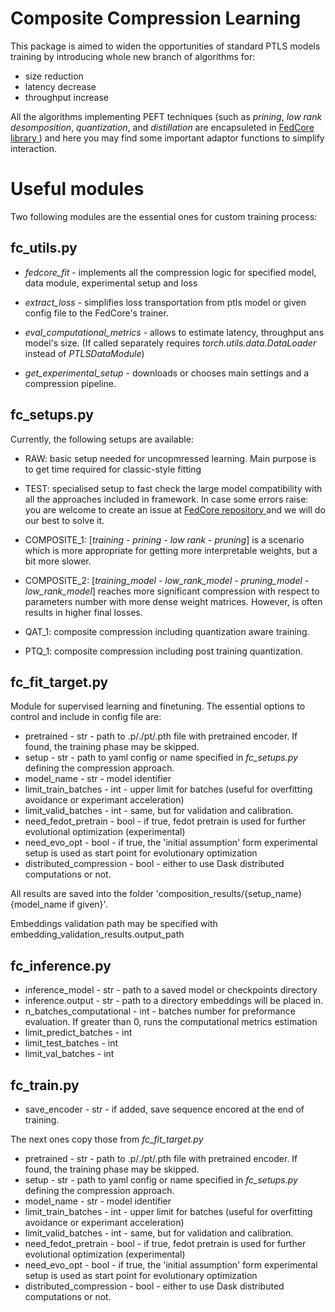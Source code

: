 # Composite Compression Learning

This package is aimed to widen the opportunities of standard PTLS models training by introducing whole new branch of algorithms for:
* size reduction
* latency decrease
* throughput increase

All the algorithms implementing PEFT techniques (such as *prining*, *low rank desomposition*, *quantization*, and *distillation* are encapsuleted in [FedCore library ](https://github.com/v1docq/FedCore)) and here you may find some important adaptor functions to simplify interaction.

# Useful modules
Two following modules are the essential ones for custom training process:
## fc_utils.py
* *fedcore_fit* - implements all the compression logic for specified model, data module, experimental setup and loss

* *extract_loss* - simplifies loss transportation from ptls model or given config file to the FedCore's trainer.

* *eval_computational_metrics* - allows to estimate latency, throughput ans model's size. (If called separately requires *torch.utils.data.DataLoader* instead of *PTLSDataModule*)

* *get_experimental_setup* - downloads or chooses main settings and a compression pipeline. 

## fc_setups.py
Currently, the following setups are available:

- RAW: basic setup needed for uncopmressed learning. Main purpose is to get time required for classic-style fitting

- TEST: specialised setup to fast check the large model compatibility with  all the approaches included in framework. In case some errors raise: you are welcome to create an issue at [FedCore repository ](https://github.com/v1docq/FedCore) and we will do our best to solve it.

- COMPOSITE_1: 
    [*training - prining - low rank - pruning*] is a scenario which is more appropriate for getting more interpretable weights, but a bit more slower.

- COMPOSITE_2: 
    [*training_model - low_rank_model - pruning_model - low_rank_model*]
    reaches more significant compression with respect to parameters number with more dense weight matrices. However, is often results in higher final losses.
- QAT_1: 
    composite compression including quantization aware training.
- PTQ_1: 
    composite compression including post training quantization.

## fc_fit_target.py
Module for supervised learning and finetuning. The essential options to control and include in config file are:
- pretrained - str - path to .p/./pt/.pth file with pretrained encoder. If found, the training phase may be skipped.
- setup - str - path to yaml config or name specified in *fc_setups.py* defining the compression approach.
- model_name - str - model identifier
- limit_train_batches - int - upper limit for batches (useful for overfitting avoidance or experimant acceleration)
- limit_valid_batches - int - same, but for validation and calibration.
- need_fedot_pretrain - bool - if true, fedot pretrain is used for further evolutional optimization (experimental)
- need_evo_opt - bool - if true, the 'initial assumption' form experimental setup is used as start point for evolutionary optimization 
- distributed_compression - bool - either to use Dask distributed computations or not.

All results are saved into the folder 'composition_results/{setup_name}{model_name if given}'.

Embeddings validation path may be specified with embedding_validation_results.output_path

## fc_inference.py
- inference_model - str - path to a saved model or checkpoints directory
- inference.output - str - path to a directory embeddings will be placed in.
- n_batches_computational - int - batches number for preformance evaluation. If greater than 0, runs the computational metrics estimation
- limit_predict_batches - int 
- limit_test_batches - int 
 - limit_val_batches - int

## fc_train.py
- save_encoder - str - if added, save sequence encored at the end of training.

The next ones copy those from *fc_fit_target.py*
- pretrained - str - path to .p/./pt/.pth file with pretrained encoder. If found, the training phase may be skipped.
- setup - str - path to yaml config or name specified in *fc_setups.py* defining the compression approach.
- model_name - str - model identifier
- limit_train_batches - int - upper limit for batches (useful for overfitting avoidance or experimant acceleration)
- limit_valid_batches - int - same, but for validation and calibration.
- need_fedot_pretrain - bool - if true, fedot pretrain is used for further evolutional optimization (experimental)
- need_evo_opt - bool - if true, the 'initial assumption' form experimental setup is used as start point for evolutionary optimization 
- distributed_compression - bool - either to use Dask distributed computations or not.
